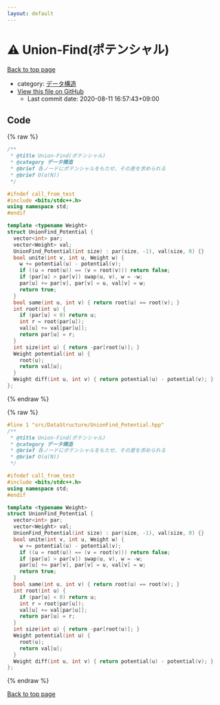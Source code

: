```yaml
---
layout: default
---
```


<!-- mathjax config similar to math.stackexchange -->
<script type="text/javascript" async
  src="https://cdnjs.cloudflare.com/ajax/libs/mathjax/2.7.5/MathJax.js?config=TeX-MML-AM_CHTML">
</script>
<script type="text/x-mathjax-config">
  MathJax.Hub.Config({
    TeX: { equationNumbers: { autoNumber: "AMS" }},
    tex2jax: {
      inlineMath: [ ['$','$'] ],
      processEscapes: true
    },
    "HTML-CSS": { matchFontHeight: false },
    displayAlign: "left",
    displayIndent: "2em"
  });
</script>

<script type="text/javascript" src="https://cdnjs.cloudflare.com/ajax/libs/jquery/3.4.1/jquery.min.js"></script>
<script src="https://cdn.jsdelivr.net/npm/jquery-balloon-js@1.1.2/jquery.balloon.min.js" integrity="sha256-ZEYs9VrgAeNuPvs15E39OsyOJaIkXEEt10fzxJ20+2I=" crossorigin="anonymous"></script>
<script type="text/javascript" src="../../../assets/js/copy-button.js"></script>
<link rel="stylesheet" href="../../../assets/css/copy-button.css" />


# :warning: Union-Find(ポテンシャル)

<a href="../../../index.html">Back to top page</a>

* category: <a href="../../../index.html#c1c7278649b583761cecd13e0628181d">データ構造</a>
* <a href="{{ site.github.repository_url }}/blob/master/src/DataStructure/UnionFind_Potential.hpp">View this file on GitHub</a>
    - Last commit date: 2020-08-11 16:57:43+09:00




## Code

<a id="unbundled"></a>
{% raw %}
```cpp
/**
 * @title Union-Find(ポテンシャル)
 * @category データ構造
 * @brief 各ノードにポテンシャルをもたせ、その差を求められる
 * @brief O(α(N))
 */

#ifndef call_from_test
#include <bits/stdc++.h>
using namespace std;
#endif

template <typename Weight>
struct UnionFind_Potential {
  vector<int> par;
  vector<Weight> val;
  UnionFind_Potential(int size) : par(size, -1), val(size, 0) {}
  bool unite(int v, int u, Weight w) {
    w += potential(u) - potential(v);
    if ((u = root(u)) == (v = root(v))) return false;
    if (par[u] > par[v]) swap(u, v), w = -w;
    par[u] += par[v], par[v] = u, val[v] = w;
    return true;
  }
  bool same(int u, int v) { return root(u) == root(v); }
  int root(int u) {
    if (par[u] < 0) return u;
    int r = root(par[u]);
    val[u] += val[par[u]];
    return par[u] = r;
  }
  int size(int u) { return -par[root(u)]; }
  Weight potential(int u) {
    root(u);
    return val[u];
  }
  Weight diff(int u, int v) { return potential(u) - potential(v); }
};
```
{% endraw %}

<a id="bundled"></a>
{% raw %}
```cpp
#line 1 "src/DataStructure/UnionFind_Potential.hpp"
/**
 * @title Union-Find(ポテンシャル)
 * @category データ構造
 * @brief 各ノードにポテンシャルをもたせ、その差を求められる
 * @brief O(α(N))
 */

#ifndef call_from_test
#include <bits/stdc++.h>
using namespace std;
#endif

template <typename Weight>
struct UnionFind_Potential {
  vector<int> par;
  vector<Weight> val;
  UnionFind_Potential(int size) : par(size, -1), val(size, 0) {}
  bool unite(int v, int u, Weight w) {
    w += potential(u) - potential(v);
    if ((u = root(u)) == (v = root(v))) return false;
    if (par[u] > par[v]) swap(u, v), w = -w;
    par[u] += par[v], par[v] = u, val[v] = w;
    return true;
  }
  bool same(int u, int v) { return root(u) == root(v); }
  int root(int u) {
    if (par[u] < 0) return u;
    int r = root(par[u]);
    val[u] += val[par[u]];
    return par[u] = r;
  }
  int size(int u) { return -par[root(u)]; }
  Weight potential(int u) {
    root(u);
    return val[u];
  }
  Weight diff(int u, int v) { return potential(u) - potential(v); }
};

```
{% endraw %}

<a href="../../../index.html">Back to top page</a>

